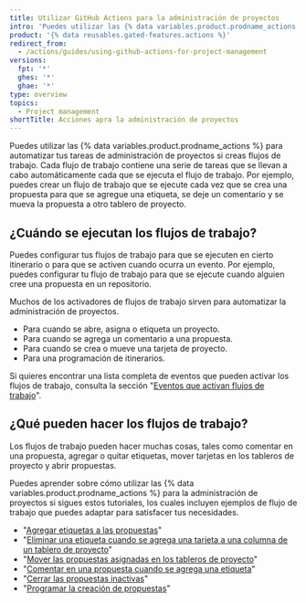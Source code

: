 ```yaml
---
title: Utilizar GitHub Actions para la administración de proyectos
intro: 'Puedes utilizar las {% data variables.product.prodname_actions %} para automatizar muchas de tus tareas de administración de proyectos.'
product: '{% data reusables.gated-features.actions %}'
redirect_from:
  - /actions/guides/using-github-actions-for-project-management
versions:
  fpt: '*'
  ghes: '*'
  ghae: '*'
type: overview
topics:
  - Project management
shortTitle: Acciones apra la administración de proyectos
---
```


Puedes utilizar las {% data variables.product.prodname_actions %} para automatizar tus tareas de administración de proyectos si creas flujos de trabajo. Cada flujo de trabajo contiene una serie de tareas que se llevan a cabo automáticamente cada que se ejecuta el flujo de trabajo. Por ejemplo, puedes crear un flujo de trabajo que se ejecute cada vez que se crea una propuesta para que se agregue una etiqueta, se deje un comentario y se mueva la propuesta a otro tablero de proyecto.

## ¿Cuándo se ejecutan los flujos de trabajo?

Puedes configurar tus flujos de trabajo para que se ejecuten en cierto itinerario o para que se activen cuando ocurra un evento. Por ejemplo, puedes configurar tu flujo de trabajo para que se ejecute cuando alguien cree una propuesta en un repositorio.

Muchos de los activadores de flujos de trabajo sirven para automatizar la administración de proyectos.

- Para cuando se abre, asigna o etiqueta un proyecto.
- Para cuando se agrega un comentario a una propuesta.
- Para cuando se crea o mueve una tarjeta de proyecto.
- Para una programación de itinerarios.

Si quieres encontrar una lista completa de eventos que pueden activar los flujos de trabajo, consulta la sección "[Eventos que activan flujos de trabajo](/actions/reference/events-that-trigger-workflows)".

## ¿Qué pueden hacer los flujos de trabajo?

Los flujos de trabajo pueden hacer muchas cosas, tales como comentar en una propuesta, agregar o quitar etiquetas, mover tarjetas en los tableros de proyecto y abrir propuestas.

Puedes aprender sobre cómo utilizar las {% data variables.product.prodname_actions %} para la administración de proyectos si sigues estos tutoriales, los cuales incluyen ejemplos de flujo de trabajo que puedes adaptar para satisfacer tus necesidades.

- "[Agregar etiquetas a las propuestas](/actions/guides/adding-labels-to-issues)"
- "[Eliminar una etiqueta cuando se agrega una tarjeta a una columna de un tablero de proyecto](/actions/guides/removing-a-label-when-a-card-is-added-to-a-project-board-column)"
- "[Mover las propuestas asignadas en los tableros de proyecto](/actions/guides/moving-assigned-issues-on-project-boards)"
- "[Comentar en una propuesta cuando se agrega una etiqueta](/actions/guides/commenting-on-an-issue-when-a-label-is-added)"
- "[Cerrar las propuestas inactivas](/actions/guides/closing-inactive-issues)"
- "[Programar la creación de propuestas](/actions/guides/scheduling-issue-creation)"
